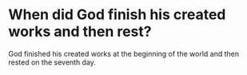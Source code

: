 # When did God finish his created works and then rest?

God finished his created works at the beginning of the world and then rested on the seventh day.
